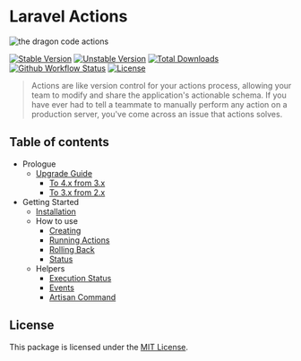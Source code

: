 # Laravel Actions

![the dragon code actions](https://preview.dragon-code.pro/the-dragon-code/deploy-actions.svg?brand=laravel)

[![Stable Version][badge_stable]][link_packagist]
[![Unstable Version][badge_unstable]][link_packagist]
[![Total Downloads][badge_downloads]][link_packagist]
[![Github Workflow Status][badge_build]][link_build]
[![License][badge_license]][link_license]

> Actions are like version control for your actions process, allowing your team to modify and share the application's actionable schema. If you have ever had to tell a teammate
> to manually perform any action on a production server, you've come across an issue that actions solves.

## Table of contents

* Prologue
    * [Upgrade Guide](prologue/upgrade-guide/index.md)
        * [To 4.x from 3.x](prologue/upgrade-guide/4.x.md)
        * [To 3.x from 2.x](prologue/upgrade-guide/3.x.md)
* Getting Started
    * [Installation](getting-started/installation/index.md)
    * How to use
        * [Creating](how-to-use/creating.md)
        * [Running Actions](how-to-use/running.md)
        * [Rolling Back](how-to-use/rollback.md)
        * [Status](how-to-use/status.md)
    * Helpers
        * [Execution Status](helpers/execution-status.md)
        * [Events](helpers/events.md)
        * [Artisan Command](helpers/artisan.md)

## License

This package is licensed under the [MIT License](prologue/license.md).


[badge_build]:          https://img.shields.io/github/actions/workflow/status/TheDragonCode/laravel-actions/phpunit.yml?style=flat-square

[badge_downloads]:      https://img.shields.io/packagist/dt/dragon-code/laravel-actions.svg?style=flat-square

[badge_license]:        https://img.shields.io/packagist/l/dragon-code/laravel-actions.svg?style=flat-square

[badge_stable]:         https://img.shields.io/github/v/release/TheDragonCode/laravel-actions?label=stable&style=flat-square

[badge_unstable]:       https://img.shields.io/badge/unstable-dev--main-orange?style=flat-square

[link_build]:           https://github.com/TheDragonCode/laravel-actions/actions

[link_license]:         prologue/license.md

[link_packagist]:       https://packagist.org/packages/dragon-code/laravel-actions
